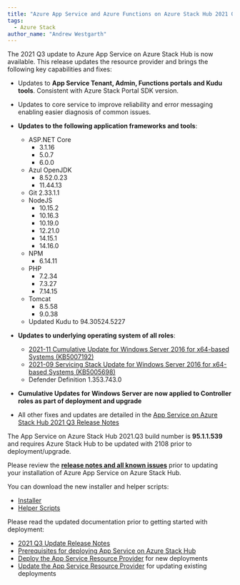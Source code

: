```yaml
---
title: "Azure App Service and Azure Functions on Azure Stack Hub 2021 Q3 Released"
tags: 
  - Azure Stack
author_name: "Andrew Westgarth"
---
```


The 2021 Q3 update to Azure App Service on Azure Stack Hub is now available. This release updates the resource provider and brings the following key capabilities and fixes:

- Updates to **App Service Tenant, Admin, Functions portals and Kudu tools**. Consistent with Azure Stack Portal SDK version.
- Updates to core service to improve reliability and error messaging enabling easier diagnosis of common issues.
- **Updates to the following application frameworks and tools**:
  - ASP.NET Core
    - 3.1.16
    - 5.0.7
    - 6.0.0
  - Azul OpenJDK
    - 8.52.0.23
    - 11.44.13
  - Git 2.33.1.1
  - NodeJS
    - 10.15.2
    - 10.16.3
    - 10.19.0
    - 12.21.0
    - 14.15.1
    - 14.16.0
  - NPM
    - 6.14.11
  - PHP
    - 7.2.34
    - 7.3.27
    - 7.14.15
  - Tomcat
    - 8.5.58
    - 9.0.38  
  - Updated Kudu to 94.30524.5227
  
- **Updates to underlying operating system of all roles**:
  - [2021-11 Cumulative Update for Windows Server 2016 for x64-based Systems (KB5007192)](https://support.microsoft.com/help/5007192)
  - [2021-09 Servicing Stack Update for Windows Server 2016 for x64-based Systems (KB5005698)](https://support.microsoft.com/help/5005698)
  - Defender Definition 1.353.743.0

- **Cumulative Updates for Windows Server are now applied to Controller roles as part of deployment and upgrade**

- All other fixes and updates are detailed in the [App Service on Azure Stack Hub 2021 Q3 Release Notes](https://docs.microsoft.com/azure-stack/operator/app-service-release-notes-2021-q3?view=azs-2108)

The App Service on Azure Stack Hub 2021.Q3 build number is **95.1.1.539** and requires Azure Stack Hub to be updated with 2108 prior to deployment/upgrade.

Please review the [**release notes and all known issues**](https://docs.microsoft.com/azure-stack/operator/app-service-release-notes-2021-Q3) prior to updating your installation of Azure App Service on Azure Stack Hub.

You can download the new installer and helper scripts:

- [Installer](https://aka.ms/appsvcupdate21q3installer)
- [Helper Scripts](https://aka.ms/appsvconmashelpers)

Please read the updated documentation prior to getting started with deployment:

- [2021 Q3 Update Release Notes](https://docs.microsoft.com/azure-stack/operator/app-service-release-notes-2021-Q3)
- [Prerequisites for deploying App Service on Azure Stack Hub](https://docs.microsoft.com/azure-stack/operator/azure-stack-app-service-before-you-get-started)
- [Deploy the App Service Resource Provider](https://docs.microsoft.com/azure-stack/operator/azure-stack-app-service-deploy) for new deployments
- [Update the App Service Resource Provider](https://docs.microsoft.com/azure-stack/operator/azure-stack-app-service-update) for updating existing deployments